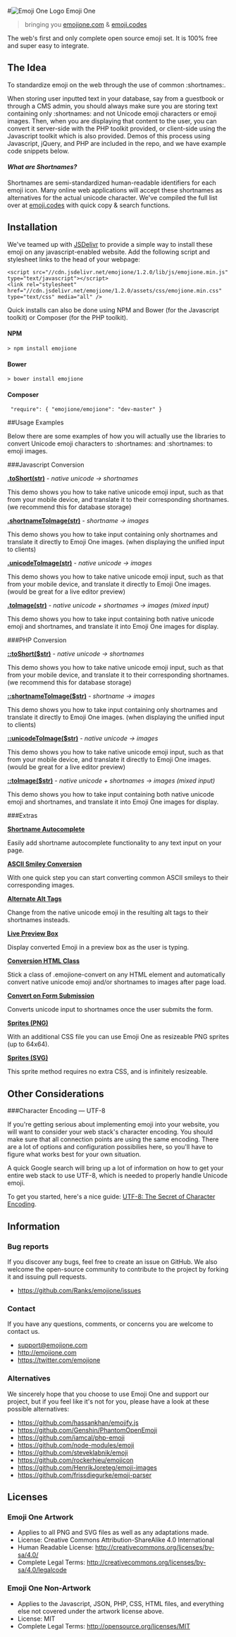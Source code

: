 #![Emoji One Logo](http://git.emojione.com/assets/png/1F40C.png) Emoji One
> bringing you [emojione.com](http://emojione.com/) & [emoji.codes](http://emoji.codes/)

The web's first and only complete open source emoji set. It is 100% free and super easy to integrate.


## The Idea

To standardize emoji on the web through the use of common :shortnames:. 

When storing user inputted text in your database, say from a guestbook or through a CMS admin, you should always make sure you are storing text containing only :shortnames: and not Unicode emoji characters or emoji images. Then, when you are displaying that content to the user, you can convert it server-side with the PHP toolkit provided, or client-side using the Javascript toolkit which is also provided. Demos of this process using Javascript, jQuery, and PHP are included in the repo, and we have example code snippets below.


#### _What are Shortnames?_
 
 Shortnames are semi-standardized human-readable identifiers for each emoji icon. Many online web applications will accept these shortnames as alternatives for the actual unicode character. We've compiled the full list over at [emoji.codes](http://emoji.codes/) with quick copy & search functions.




## Installation

We've teamed up with [JSDelivr](http://jsdelivr.com) to provide a simple way to install these emoji on any javascript-enabled website. Add the following script and stylesheet links to the head of your webpage:

```
<script src="//cdn.jsdelivr.net/emojione/1.2.0/lib/js/emojione.min.js" type="text/javascript"></script>
<link rel="stylesheet" href="//cdn.jsdelivr.net/emojione/1.2.0/assets/css/emojione.min.css" type="text/css" media="all" />
```

Quick installs can also be done using NPM and Bower (for the Javascript toolkit) or Composer (for the PHP toolkit).

#### NPM
```
> npm install emojione
```

#### Bower
```
> bower install emojione
```


#### Composer
```
 "require": { "emojione/emojione": "dev-master" }
```


##Usage Examples

Below there are some examples of how you will actually use the libraries to convert Unicode emoji characters to :shortnames: and :shortnames: to emoji images.


###Javascript Conversion


**[.toShort\(str\)](http://git.emojione.com/demos/jstoshort.html)** - _native unicode -> shortnames_ 

This demo shows you how to take native unicode emoji input, such as that from your mobile device, and translate it to their corresponding shortnames. (we recommend this for database storage)

**[.shortnameToImage\(str\)](http://git.emojione.com/demos/jsshortnametoimage.html)** - _shortname -> images_

This demo shows you how to take input containing only shortnames and translate it directly to Emoji One images. (when displaying the unified input to clients)

**[.unicodeToImage\(str\)](http://git.emojione.com/demos/jsunicodetoimage.html)** - _native unicode -> images_

This demo shows you how to take native unicode emoji input, such as that from your mobile device, and translate it directly to Emoji One images. (would be great for a live editor preview)


**[.toImage\(str\)](http://git.emojione.com/demos/jstoimage.html)** - _native unicode + shortnames -> images (mixed input)_

This demo shows you how to take input containing both native unicode emoji and shortnames, and translate it into Emoji One images for display.


###PHP Conversion

**[::toShort\($str\)](http://git.emojione.com/demos/phptoshort.php)** - _native unicode -> shortnames_

This demo shows you how to take native unicode emoji input, such as that from your mobile device, and translate it to their corresponding shortnames. (we recommend this for database storage)

**[::shortnameToImage\($str\)](http://git.emojione.com/demos/phpshortnametoimage.php)** - _shortname -> images_

This demo shows you how to take input containing only shortnames and translate it directly to Emoji One images. (when displaying the unified input to clients)

**[::unicodeToImage\($str\)](http://git.emojione.com/demos/phpunicodetoimage.php)** - _native unicode -> images_

This demo shows you how to take native unicode emoji input, such as that from your mobile device, and translate it directly to Emoji One images. (would be great for a live editor preview)

**[::toImage\($str\)](http://git.emojione.com/demos/phptoimage.php)** - _native unicode + shortnames -> images (mixed input)_

This demo shows you how to take input containing both native unicode emoji and shortnames, and translate it into Emoji One images for display.

###Extras

**[Shortname Autocomplete](http://git.emojione.com/demos/autocomplete.html)**

Easily add shortname autocomplete functionality to any text input on your page.

**[ASCII Smiley Conversion](http://git.emojione.com/demos/ascii-smileys.html)**

With one quick step you can start converting common ASCII smileys to their corresponding images.

**[Alternate Alt Tags](http://git.emojione.com/demos/alternate-alt-tags.html)**

Change from the native unicode emoji in the resulting alt tags to their shortnames insteads.

**[Live Preview Box](http://git.emojione.com/demos/live-preview.html)**

Display converted Emoji in a preview box as the user is typing.

**[Conversion HTML Class](http://git.emojione.com/demos/class-convert.html)**

Stick a class of .emojione-convert on any HTML element and automatically convert native unicode emoji and/or shortnames to images after page load.

**[Convert on Form Submission](http://git.emojione.com/demos/convert-on-submit.html)**

Converts unicode input to shortnames once the user submits the form.

**[Sprites (PNG)](http://git.emojione.com/demos/sprites-png.html)**

With an additional CSS file you can use Emoji One as resizeable PNG sprites (up to 64x64).

**[Sprites (SVG)](http://git.emojione.com/demos/sprites-svg.html)**

This sprite method requires no extra CSS, and is infinitely resizeable.


## Other Considerations
###Character Encoding &mdash; UTF-8

If you're getting serious about implementing emoji into your website, you will want to consider your web stack's character encoding. You should make sure that all connection points are using the same encoding. There are a lot of options and configuration possibilies here, so you'll have to figure what works best for your own situation. 

A quick Google search will bring up a lot of information on how to get your entire web stack to use UTF-8, which is needed to properly handle Unicode emoji. 

To get you started, here's a nice guide: [UTF-8: The Secret of Character Encoding](http://htmlpurifier.org/docs/enduser-utf8.html).

## Information

### Bug reports

If you discover any bugs, feel free to create an issue on GitHub. We also welcome the open-source community to contribute to the project by forking it and issuing pull requests.

 *  https://github.com/Ranks/emojione/issues


### Contact

If you have any questions, comments, or concerns you are welcome to contact us.

* [support@emojione.com](mailto:support@emojione.com)
* http://emojione.com
* https://twitter.com/emojione


### Alternatives
We sincerely hope that you choose to use Emoji One and support our project, but if you feel like it's not for you, please have a look at these possible alternatives:

* https://github.com/hassankhan/emojify.js
* https://github.com/Genshin/PhantomOpenEmoji
* https://github.com/iamcal/php-emoji
* https://github.com/node-modules/emoji
* https://github.com/steveklabnik/emoji
* https://github.com/rockerhieu/emojicon
* https://github.com/HenrikJoreteg/emoji-images
* https://github.com/frissdiegurke/emoji-parser

## Licenses

### Emoji One Artwork

*  Applies to all PNG and SVG files as well as any adaptations made.
*  License: Creative Commons Attribution-ShareAlike 4.0 International
*  Human Readable License: http://creativecommons.org/licenses/by-sa/4.0/
*  Complete Legal Terms: http://creativecommons.org/licenses/by-sa/4.0/legalcode


### Emoji One Non-Artwork

*  Applies to the Javascript, JSON, PHP, CSS, HTML files, and everything else not covered under the artwork license above.
*  License: MIT
*  Complete Legal Terms: http://opensource.org/licenses/MIT

